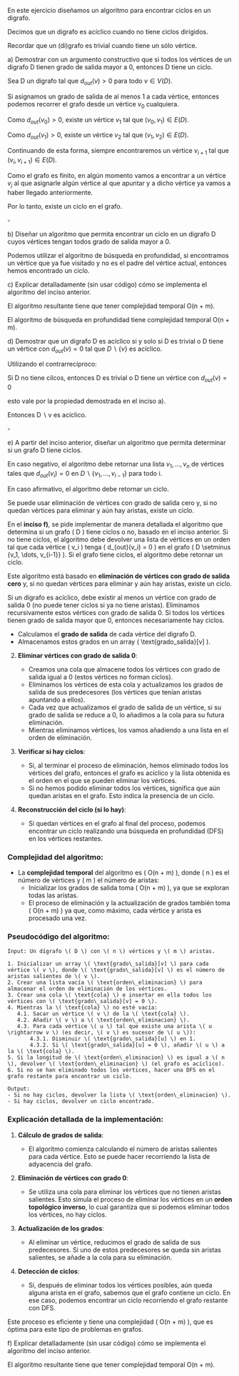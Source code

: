 En este ejercicio diseñamos un algoritmo para encontrar ciclos en un digrafo. 

Decimos que un digrafo es acíclico cuando no tiene ciclos dirigidos. 

Recordar que un (di)grafo es trivial cuando tiene un sólo vértice.

$\text{a)}$ Demostrar con un argumento constructivo que si todos los vértices de un digrafo $\text{D}$ tienen grado de salida mayor a $\text{0}$, entonces $\text{D}$ tiene un ciclo.

Sea $\text{D}$ un digrafo tal que $d_{out}(v) > 0$ para todo $v \in V(D)$.

Si asignamos un grado de salida de al menos $\text{1}$ a cada vértice, entonces podemos recorrer el grafo desde un vértice $v_0$ cualquiera.

Como $d_{out}(v_0) > 0$, existe un vértice $v_1$ tal que $(v_0, v_1) \in E(D)$.

Como $d_{out}(v_1) > 0$, existe un vértice $v_2$ tal que $(v_1, v_2) \in E(D)$.

Continuando de esta forma, siempre encontraremos un vértice $v_{i+1}$ tal que $(v_i, v_{i+1}) \in E(D)$.

Como el grafo es finito, en algún momento vamos a encontrar a un vértice $v_j$ al que asignarle algún vértice al que apuntar y a dicho vértice ya vamos a haber llegado anteriormente.

Por lo tanto, existe un ciclo en el grafo.

$\square$

$\text{b)}$ Diseñar un algoritmo que permita encontrar un ciclo en un digrafo $\text{D}$ cuyos vértices tengan todos grado de salida mayor a $\text{0}$.

Podemos utilizar el algoritmo de búsqueda en profundidad, si encontramos un vértice que ya fue visitado y no es el padre del vértice actual, entonces hemos encontrado un ciclo.

$\text{c)}$ Explicar detalladamente (sin usar código) cómo se implementa el algoritmo del inciso anterior. 

El algoritmo resultante tiene que tener complejidad temporal $\text{O(n + m)}$.

El algoritmo de búsqueda en profundidad tiene complejidad temporal $\text{O(n + m)}$.

$\text{d)}$ Demostrar que un digrafo $\text{D}$ es acíclico si y solo si $\text{D}$ es trivial o $\text{D}$ tiene un vértice con $d_{out}(v) = 0$ tal que $D \backslash \{v\}$ es acíclico.

Utilizando el contrarrecíproco:

Si $\text{D}$ no tiene cilcos, entonces $\text{D}$ es trivial o $\text{D}$ tiene un vértice con $d_{out}(v) = 0$ 

esto vale por la propiedad demostrada en el inciso $\text{a)}$.

Entonces $\text{D} \backslash \text{v}$ es acíclico.

$\square$

$\text{e)}$ A partir del inciso anterior, diseñar un algoritmo que permita determinar si un grafo $\text{D}$ tiene ciclos. 

En caso negativo, el algoritmo debe retornar una lista $v_1,...,v_n$ de vértices tales que $d_{out}(v_i) = 0$ en $D \backslash \{v_1,...,v_{i−1}\}$ para todo $\text{i}$. 

En caso afirmativo, el algoritmo debe retornar un ciclo.

Se puede usar eliminación de vértices con grado de salida cero y, si no quedan vértices para eliminar y aún hay aristas, existe un ciclo.

En el **inciso f)**, se pide implementar de manera detallada el algoritmo que determina si un grafo \( D \) tiene ciclos o no, basado en el inciso anterior. Si no tiene ciclos, el algoritmo debe devolver una lista de vértices en un orden tal que cada vértice \( v_i \) tenga \( d_{out}(v_i) = 0 \) en el grafo \( D \setminus \{v_1, \dots, v_{i-1}\} \). Si el grafo tiene ciclos, el algoritmo debe retornar un ciclo.

Este algoritmo está basado en **eliminación de vértices con grado de salida cero** y, si no quedan vértices para eliminar y aún hay aristas, existe un ciclo.

Si un digrafo es acíclico, debe existir al menos un vértice con grado de salida 0 (no puede tener ciclos si ya no tiene aristas). Eliminamos recursivamente estos vértices con grado de salida 0.
Si todos los vértices tienen grado de salida mayor que 0, entonces necesariamente hay ciclos.

- Calculamos el **grado de salida** de cada vértice del digrafo D.
- Almacenamos estos grados en un array \( \text{grado\_salida}[v] \).

2. **Eliminar vértices con grado de salida 0**:
   - Creamos una cola que almacene todos los vértices con grado de salida igual a 0 (estos vértices no forman ciclos).
   - Eliminamos los vértices de esta cola y actualizamos los grados de salida de sus predecesores (los vértices que tenían aristas apuntando a ellos).
   - Cada vez que actualizamos el grado de salida de un vértice, si su grado de salida se reduce a 0, lo añadimos a la cola para su futura eliminación.
   - Mientras eliminamos vértices, los vamos añadiendo a una lista en el orden de eliminación.

3. **Verificar si hay ciclos**:
   - Si, al terminar el proceso de eliminación, hemos eliminado todos los vértices del grafo, entonces el grafo es acíclico y la lista obtenida es el orden en el que se pueden eliminar los vértices.
   - Si no hemos podido eliminar todos los vértices, significa que aún quedan aristas en el grafo. Esto indica la presencia de un ciclo.

4. **Reconstrucción del ciclo (si lo hay)**:
   - Si quedan vértices en el grafo al final del proceso, podemos encontrar un ciclo realizando una búsqueda en profundidad (DFS) en los vértices restantes.

### Complejidad del algoritmo:
- La **complejidad temporal** del algoritmo es \( O(n + m) \), donde \( n \) es el número de vértices y \( m \) el número de aristas:
  - Inicializar los grados de salida toma \( O(n + m) \), ya que se exploran todas las aristas.
  - El proceso de eliminación y la actualización de grados también toma \( O(n + m) \) ya que, como máximo, cada vértice y arista es procesado una vez.
  
### Pseudocódigo del algoritmo:

```plaintext
Input: Un dígrafo \( D \) con \( n \) vértices y \( m \) aristas.

1. Inicializar un array \( \text{grado\_salida}[v] \) para cada vértice \( v \), donde \( \text{grado\_salida}[v] \) es el número de aristas salientes de \( v \).
2. Crear una lista vacía \( \text{orden\_eliminacion} \) para almacenar el orden de eliminación de los vértices.
3. Crear una cola \( \text{cola} \) e insertar en ella todos los vértices con \( \text{grado\_salida}[v] = 0 \).
4. Mientras la \( \text{cola} \) no esté vacía:
   4.1. Sacar un vértice \( v \) de la \( \text{cola} \).
   4.2. Añadir \( v \) a \( \text{orden\_eliminacion} \).
   4.3. Para cada vértice \( u \) tal que existe una arista \( u \rightarrow v \) (es decir, \( v \) es sucesor de \( u \)):
       4.3.1. Disminuir \( \text{grado\_salida}[u] \) en 1.
       4.3.2. Si \( \text{grado\_salida}[u] = 0 \), añadir \( u \) a la \( \text{cola} \).
5. Si la longitud de \( \text{orden\_eliminacion} \) es igual a \( n \), devolver \( \text{orden\_eliminacion} \) (el grafo es acíclico).
6. Si no se han eliminado todos los vértices, hacer una DFS en el grafo restante para encontrar un ciclo.

Output: 
- Si no hay ciclos, devolver la lista \( \text{orden\_eliminacion} \).
- Si hay ciclos, devolver un ciclo encontrado.
```

### Explicación detallada de la implementación:

1. **Cálculo de grados de salida**:
   - El algoritmo comienza calculando el número de aristas salientes para cada vértice. Esto se puede hacer recorriendo la lista de adyacencia del grafo.

2. **Eliminación de vértices con grado 0**:
   - Se utiliza una cola para eliminar los vértices que no tienen aristas salientes. Esto simula el proceso de eliminar los vértices en un **orden topológico inverso**, lo cual garantiza que si podemos eliminar todos los vértices, no hay ciclos.

3. **Actualización de los grados**:
   - Al eliminar un vértice, reducimos el grado de salida de sus predecesores. Si uno de estos predecesores se queda sin aristas salientes, se añade a la cola para su eliminación.

4. **Detección de ciclos**:
   - Si, después de eliminar todos los vértices posibles, aún queda alguna arista en el grafo, sabemos que el grafo contiene un ciclo. En ese caso, podemos encontrar un ciclo recorriendo el grafo restante con DFS.

Este proceso es eficiente y tiene una complejidad \( O(n + m) \), que es óptima para este tipo de problemas en grafos.

$\text{f)}$ Explicar detalladamente (sin usar código) cómo se implementa el algoritmo del inciso anterior. 

El algoritmo resultante tiene que tener complejidad temporal $\text{O(n + m)}$.

